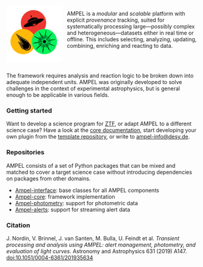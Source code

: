 <img align="left" src="/logo.png" width="150" height="150" style="margin-right: 10px"/>

AMPEL is a _modular_ and _scalable_ platform with explicit _provenance_ tracking, suited for systematically processing large&mdash;possibly complex and heterogeneous&mdash;datasets either in real time or offline. This includes selecting, analyzing, updating, combining, enriching and reacting to data.

<br>
<br>

The framework requires analysis and reaction logic to be broken down into adequate independent units.
AMPEL was originally developed to solve challenges in the context of experimental astrophysics, but is general enough to be applicable in various fields.

### Getting started

Want to develop a science program for [ZTF](http://www.ztf.caltech.edu), or adapt AMPEL to a different science case? Have a look at the [core documentation](https://ampelproject.github.io/Ampel-core), start developing your own plugin from the [template repository](https://github.com/AmpelProject/Ampel-contrib-sample), or write to [ampel-info@desy.de](mailto:ampel-info@desy.de).

### Repositories

AMPEL consists of a set of Python packages that can be mixed and matched to cover a target science case without introducing dependencies on packages from other domains.

- [Ampel-interface](https://github.com/AmpelProject/Ampel-interface): base classes for all AMPEL components
- [Ampel-core](https://github.com/AmpelProject/Ampel-core): framework implementation
- [Ampel-photometry](https://github.com/AmpelProject/Ampel-photometry): support for photometric data
- [Ampel-alerts](https://github.com/AmpelProject/Ampel-alerts): support for streaming alert data

### Citation

J. Nordin, V. Brinnel, J. van Santen, M. Bulla, U. Feindt et al. _Transient processing and analysis using AMPEL: alert management, photometry, and evaluation of light curves_. Astronomy and Astrophysics 631 (2019) A147. [doi:10.1051/0004-6361/201935634](https://doi.org/10.1051/0004-6361/201935634)
